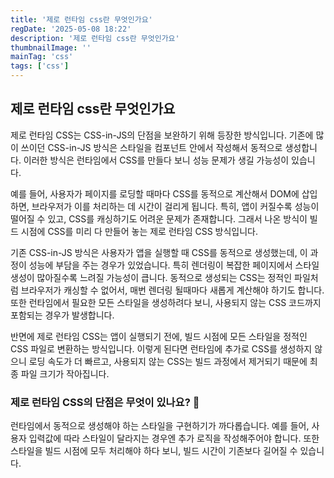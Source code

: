 ```yaml
---
title: '제로 런타임 css란 무엇인가요'
regDate: '2025-05-08 18:22'
description: '제로 런타임 css란 무엇인가요'
thumbnailImage: ''
mainTag: 'css'
tags: ['css']
---
```



## 제로 런타임 css란 무엇인가요
제로 런타임 CSS는 CSS-in-JS의 단점을 보완하기 위해 등장한 방식입니다. 기존에 많이 쓰이던 CSS-in-JS 방식은 스타일을 컴포넌트 안에서 작성해서 동적으로 생성합니다. 이러한 방식은 런타임에서 CSS를 만들다 보니 성능 문제가 생길 가능성이 있습니다.

예를 들어, 사용자가 페이지를 로딩할 때마다 CSS를 동적으로 계산해서 DOM에 삽입하면, 브라우저가 이를 처리하는 데 시간이 걸리게 됩니다. 특히, 앱이 커질수록 성능이 떨어질 수 있고, CSS를 캐싱하기도 어려운 문제가 존재합니다. 그래서 나온 방식이 빌드 시점에 CSS를 미리 다 만들어 놓는 제로 런타임 CSS 방식입니다.

기존 CSS-in-JS 방식은 사용자가 앱을 실행할 때 CSS를 동적으로 생성했는데, 이 과정이 성능에 부담을 주는 경우가 있었습니다. 특히 렌더링이 복잡한 페이지에서 스타일 생성이 많아질수록 느려질 가능성이 큽니다. 동적으로 생성되는 CSS는 정적인 파일처럼 브라우저가 캐싱할 수 없어서, 매번 렌더링 될때마다 새롭게 계산해야 하기도 합니다. 또한 런타임에서 필요한 모든 스타일을 생성하려다 보니, 사용되지 않는 CSS 코드까지 포함되는 경우가 발생합니다.

반면에 제로 런타임 CSS는 앱이 실행되기 전에, 빌드 시점에 모든 스타일을 정적인 CSS 파일로 변환하는 방식입니다. 이렇게 된다면 런타임에 추가로 CSS를 생성하지 않으니 로딩 속도가 더 빠르고, 사용되지 않는 CSS는 빌드 과정에서 제거되기 때문에 최종 파일 크기가 작아집니다.

### 제로 런타임 CSS의 단점은 무엇이 있나요? 🤔
런타임에서 동적으로 생성해야 하는 스타일을 구현하기가 까다롭습니다. 예를 들어, 사용자 입력값에 따라 스타일이 달라지는 경우엔 추가 로직을 작성해주어야 합니다. 또한 스타일을 빌드 시점에 모두 처리해야 하다 보니, 빌드 시간이 기존보다 길어질 수 있습니다.